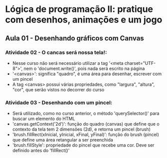 # Lógica de programação II: pratique com desenhos, animações e um jogo

## Aula 01 - Desenhando gráficos com Canvas

### Atividade 02 - O cancas será nossa tela!:

- Nesse curso não será necessário utilizar a tag '&lt;meta charset="UTF-8"&gt;', nem o 'document.write()', pois nada será escrito na página
- '&lt;canvas&gt;': significa "quadro", é uma área para desenhar, escrever com um pincel
- A tag &lt;canvas&gt; possui várias propriedades, como "largura", "altura", "cor", que serão vistos no decorrer do curso

### Atividade 03 - Desenhando com um pincel:

- Será utilizado, como no curso anterior, o método 'querySelector()' para buscar um elemento do HTML
- 'canvas.getContext('2d')': função do quadro (canvas) que define que o contexto da tela tem 2 dimensões (2d), e retorna um pincel (brush)
- 'brush.fillRect(xInicial, yInicial, xFinal, yFinal)': função do brush (pincel) que define uma área retangular a ser preenchida
- 'brush.fillStyle': propriedade do pincel que recebe uma cor. Deve ser definido antes do 'fillRect()'
